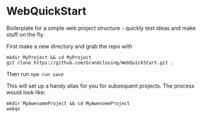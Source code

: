# WebQuickStart
Boilerplate for a simple web project structure - quickly test ideas and make stuff on the fly.

First make a new directory and grab the repo with 
```
mkdir MyProject && cd MyProject
git clone https://github.com/Grandclosing/WebQuickStart.git .
```

Then run 
```npm run save```

This will set up a handy alias for you for subsequent projects. The process would look like:

```
mkdir MyAwesomeProject && cd MyAwesomeProject
webqs
```
